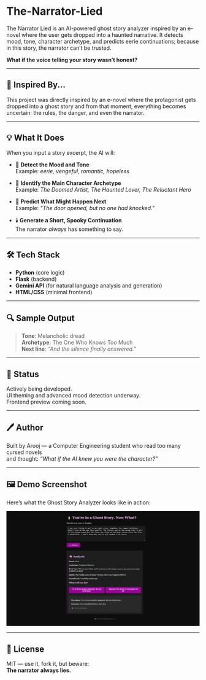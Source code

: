 # The-Narrator-Lied
The Narrator Lied is an AI-powered ghost story analyzer inspired by an e-novel where the user gets dropped into a haunted narrative. It detects mood, tone, character archetype, and predicts eerie continuations;  because in this story, the narrator can’t be trusted.

**What if the voice telling your story wasn’t honest?**

---

## 👻 Inspired By...

This project was directly inspired by an e-novel where the protagonist gets dropped into a ghost story and from that moment, everything becomes uncertain: the rules, the danger, and even the narrator.

---

## 💡 What It Does

When you input a story excerpt, the AI will:

- 🧠 **Detect the Mood and Tone**  
  Example: *eerie, vengeful, romantic, hopeless*

- 🧍 **Identify the Main Character Archetype**  
  Example: *The Doomed Artist, The Haunted Lover, The Reluctant Hero*

- 🔮 **Predict What Might Happen Next**  
  Example: *"The door opened, but no one had knocked."*

- 🕯️ **Generate a Short, Spooky Continuation**  
  The narrator *always* has something to say.

---

## 🛠️ Tech Stack

- **Python** (core logic)
- **Flask** (backend)
- **Gemini API** (for natural language analysis and generation)
- **HTML/CSS** (minimal frontend)

---

## 🔍 Sample Output

> **Tone**: Melancholic dread  
> **Archetype**: The One Who Knows Too Much  
> **Next line**: *“And the silence finally answered.”*

---

## 🎃 Status

Actively being developed.  
UI theming and advanced mood detection underway.  
Frontend preview coming soon.

---

## 🖊️ Author

Built by Arooj — a Computer Engineering student who read too many cursed novels  
and thought: _“What if the AI knew you were the character?”_

---

## 🖼️ Demo Screenshot

Here’s what the Ghost Story Analyzer looks like in action:

![The Narrator Lied Demo](the-narrator-lied.png)


---

## 📜 License

MIT — use it, fork it, but beware:  
**The narrator always lies.**
